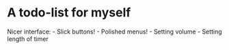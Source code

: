 # A todo-list for myself

Nicer interface:
	- Slick buttons!
	- Polished menus!
	- Setting volume
	- Setting length of timer